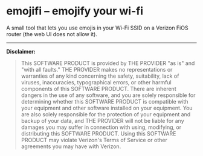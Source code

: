# emojifi – emojify your wi-fi

A small tool that lets you use emojis in your Wi-Fi SSID on a Verizon FiOS router (the web UI does not allow it).

---

**Disclaimer:**
>This SOFTWARE PRODUCT is provided by THE PROVIDER "as is" and "with all faults." THE PROVIDER makes no representations or warranties of any kind concerning the safety, suitability, lack of viruses, inaccuracies, typographical errors, or other harmful components of this SOFTWARE PRODUCT. There are inherent dangers in the use of any software, and you are solely responsible for determining whether this SOFTWARE PRODUCT is compatible with your equipment and other software installed on your equipment. You are also solely responsible for the protection of your equipment and backup of your data, and THE PROVIDER will not be liable for any damages you may suffer in connection with using, modifying, or distributing this SOFTWARE PRODUCT. Using this SOFTWARE PRODUCT may violate Verizon's Terms of Service or other agreements you may have with Verizon.